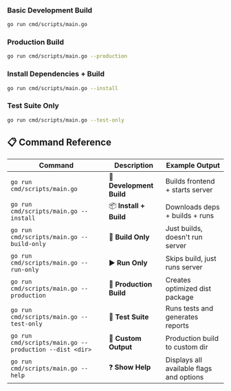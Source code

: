 ### Basic Development Build
```bash
go run cmd/scripts/main.go
```

### Production Build
```bash
go run cmd/scripts/main.go --production
```

### Install Dependencies + Build
```bash
go run cmd/scripts/main.go --install
```

### Test Suite Only
```bash
go run cmd/scripts/main.go --test-only
```

## 📋 Command Reference

| Command | Description | Example Output |
|---------|-------------|----------------|
| `go run cmd/scripts/main.go` | 🔄 **Development Build** | Builds frontend + starts server |
| `go run cmd/scripts/main.go --install` | 📦 **Install + Build** | Downloads deps + builds + runs |
| `go run cmd/scripts/main.go --build-only` | 🔨 **Build Only** | Just builds, doesn't run server |
| `go run cmd/scripts/main.go --run-only` | ▶️ **Run Only** | Skips build, just runs server |
| `go run cmd/scripts/main.go --production` | 🚀 **Production Build** | Creates optimized dist package |
| `go run cmd/scripts/main.go --test-only` | 🧪 **Test Suite** | Runs tests and generates reports |
| `go run cmd/scripts/main.go --production --dist <dir>` | 📁 **Custom Output** | Production build to custom dir |
| `go run cmd/scripts/main.go --help` | ❓ **Show Help** | Displays all available flags and options |
